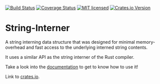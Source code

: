 [![Build Status](https://travis-ci.org/Robbepop/string-interner.svg?branch=master)](https://travis-ci.org/Robbepop/string-interner)
[![Coverage Status](https://coveralls.io/repos/github/Robbepop/string-interner/badge.svg?branch=master)](https://coveralls.io/github/Robbepop/string-interner?branch=master)
[![MIT licensed](https://img.shields.io/badge/license-MIT-blue.svg)](./LICENSE)
[![Crates.io Version](https://img.shields.io/crates/v/string-interner.svg)](https://img.shields.io/crates/v/string-interner.svg)

String-Interner
===============

A string interning data structure that was designed for minimal memory-overhead
and fast access to the underlying interned string contents.

It uses a similar API as the string interner of the Rust compiler.

Take a look into the [documentation](https://docs.rs/string-interner) to get to know how to use it!

Link to [crates.io](https://crates.io/crates/string-interner).
